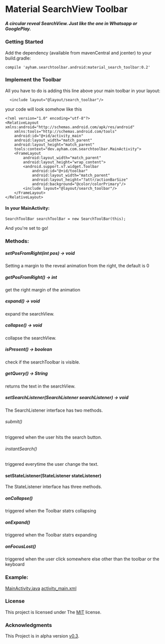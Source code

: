 # Material SearchView Toolbar
##### A circular reveal SearchView. Just like the one in Whatsapp or GooglePlay.

### Getting Started
Add the dependency (available from mavenCentral and jcenter) to your build.gradle:

    compile 'ayham.searchtoolbar.android:material_search_toolbar:0.2'
    
### Implement the Toolbar
All you have to do is adding this line above your main toolbar in your layout:

      <include layout="@layout/search_toolbar"/>

your code will look somehow like this

    <?xml version="1.0" encoding="utf-8"?>
    <RelativeLayout xmlns:android="http://schemas.android.com/apk/res/android"
        xmlns:tools="http://schemas.android.com/tools"
        android:id="@+id/activity_main"
        android:layout_width="match_parent"
        android:layout_height="match_parent"
        tools:context="dev.ayham.com.searchtoolbar.MainActivity">
        <FrameLayout
            android:layout_width="match_parent"
            android:layout_height="wrap_content">
            <android.support.v7.widget.Toolbar
                android:id="@+id/toolbar"
                android:layout_width="match_parent"
                android:layout_height="?attr/actionBarSize"
                android:background="@color/colorPrimary"/>
            <include layout="@layout/search_toolbar"/>
        </FrameLayout>
    </RelativeLayout>

#### In your MainActivity:

    SearchToolBar searchToolBar = new SearchToolBar(this);
And you're set to go!

### Methods:

##### setPosFromRight(int pos) -> void
Setting a margin to the reveal animation from the right, the default is 0
##### getPosFromRight() -> int
get the right margin of the animation
##### expand() -> void
expand the searchView.
##### collapse() -> void
collapse the searchView.
##### isPresent() -> boolean
check if the searchToolbar is visible. 
##### getQuery() -> String
returns the text in the searchView.
##### setSearchListener(SearchListener searchListener) -> void
The SearchListener interface has two methods.
###### submit()
triggered when the user hits the search button.
###### instantSearch()
triggered everytime the user change the text.
#### setStateListener(StateListener stateListener)
The StateListener interface has three methods.
##### onCollapse()
triggered when the Toolbar statrs collapsing
##### onExpand()
triggered when the Toolbar statrs expanding
##### onFocusLost()
triggered when the user click somewhere else other than the toolbar or the keyboard

### Example:
[MainActivity.java](https://github.com/ayham95/Material_Search_Toolbar/blob/master/app/src/main/java/dev/ayham/com/searchtoolbar/MainActivity.java)
[activity_main.xml](https://github.com/ayham95/Material_Search_Toolbar/blob/master/app/src/main/res/layout/activity_main.xml)
### License
This project is licensed under The [MIT](https://opensource.org/licenses/MIT) license.

### Acknowledgments
This Project is in alpha version [v0.3](https://github.com/ayham95/Material_Search_Toolbar/tree/v0.3).


